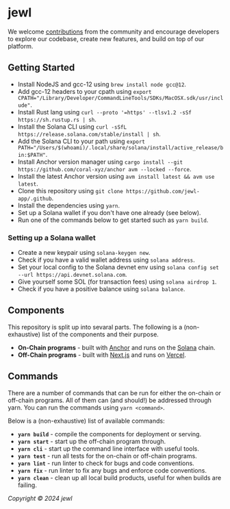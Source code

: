 # jewl

We welcome [contributions](https://github.com/jewl-app/.github/blob/main/CONTRIBUTING.md) from the community and encourage developers to explore our codebase, create new features, and build on top of our platform.

## Getting Started

* Install NodeJS and gcc-12 using `brew install node gcc@12`.
* Add gcc-12 headers to your cpath using `export CPATH="/Library/Developer/CommandLineTools/SDKs/MacOSX.sdk/usr/include"`.
* Install Rust lang using `curl --proto '=https' --tlsv1.2 -sSf https://sh.rustup.rs | sh`.
* Install the Solana CLI using `curl -sSfL https://release.solana.com/stable/install | sh`.
* Add the Solana CLI to your path using `export PATH="/Users/$(whoami)/.local/share/solana/install/active_release/bin:$PATH"`.
* Install Anchor version manager using `cargo install --git https://github.com/coral-xyz/anchor avm --locked --force`.
* Install the latest Anchor version using `avm install latest && avm use latest`.
* Clone this repository using `git clone https://github.com/jewl-app/.github`.
* Install the dependencies using `yarn`.
* Set up a Solana wallet if you don't have one already (see below).
* Run one of the commands below to get started such as `yarn build`.

### Setting up a Solana wallet

* Create a new keypair using `solana-keygen new`.
* Check if you have a valid wallet address using `solana address`.
* Set your local config to the Solana devnet env using `solana config set --url https://api.devnet.solana.com`.
* Give yourself some SOL (for transaction fees) using `solana airdrop 1`.
* Check if you have a positive balance using `solana balance`.

## Components

This repository is split up into sevaral parts. The following is a (non-exhaustive) list of the components and their purpose.

* **On-Chain programs** - built with [Anchor](https://www.anchor-lang.com/) and runs on the [Solana](https://solana.com/) chain.
* **Off-Chain programs** - built with [Next.js](https://nextjs.org/) and runs on [Vercel](https://vercel.com/).

## Commands

There are a number of commands that can be run for either the on-chain or off-chain programs. All of them can (and should!) be addressed through yarn. You can run the commands using `yarn <command>`.

Below is a (non-exhaustive) list of available commands:
* **`yarn build`** - compile the components for deployment or serving.
* **`yarn start`** - start up the off-chain program through.
* **`yarn cli`** - start up the command line interface with useful tools.
* **`yarn test`** - run all tests for the on-chain or off-chain programs.
* **`yarn lint`** - run linter to check for bugs and code conventions.
* **`yarn fix`** - run linter to fix any bugs and enforce code conventions.
* **`yarn clean`** - clean up all local build products, useful for when builds are failing.

*Copyright © 2024 jewl*
